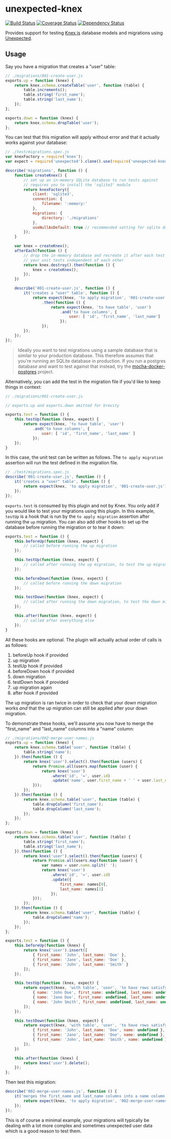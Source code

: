 # unexpected-knex

[![Build Status](https://travis-ci.org/unexpectedjs/unexpected-knex.svg?branch=master)](https://travis-ci.org/unexpectedjs/unexpected-knex)
[![Coverage Status](https://coveralls.io/repos/github/unexpectedjs/unexpected-knex/badge.svg?branch=master)](https://coveralls.io/github/unexpectedjs/unexpected-knex?branch=master)
[![Dependency Status](https://david-dm.org/unexpectedjs/unexpected-knex.svg)](https://david-dm.org/unexpectedjs/unexpected-knex)

Provides support for testing [Knex.js](http://knexjs.org/) database models and
migrations using [Unexpected](http://unexpected.js.org/).

## Usage

Say you have a migration that creates a "user" table:
```js
// ./migrations/001-create-user.js
exports.up = function (knex) {
    return knex.schema.createTable('user', function (table) {
        table.increments();
        table.string('first_name');
        table.string('last_name');
    });
};

exports.down = function (knex) {
    return knex.schema.dropTable('user');
};
```

You can test that this migration will apply without error and that it actually
works against your database:
```js
// ./test/migrations.spec.js
var knexFactory = require('knex');
var expect = require('unexpected').clone().use(require('unexpected-knex'));

describe('migrations', function () {
    function createKnex() {
        // set up an in-memory SQLite database to run tests against
        // requires you to install the 'sqlite3' module
        return knexFactory({
            client: 'sqlite3',
            connection: {
                filename: ':memory:'
            },
            migrations: {
                directory: './migrations'
            },
            useNullAsDefault: true // recommended setting for sqlite databases
        });
    }

    var knex = createKnex();
    afterEach(function () {
        // drop the in-memory database and recreate it after each test to keep
        // your unit tests independent of each other
        return knex.destroy().then(function () {
            knex = createKnex();
        });
    })

    describe('001-create-user.js', function () {
        it('creates a "user" table', function () {
            return expect(knex, 'to apply migration', '001-create-user.js')
                .then(function () {
                    return expect(knex, 'to have table', 'user')
                        .and('to have columns', {
                            user: [ 'id', 'first_name', 'last_name']
                        });
                });
        });
    });
});
```

> Ideally you want to test migrations using a sample database that is similar to
your production database. This therefore assumes that you're running an SQLite
database in production. If you run a postgres database and want to test
against that instead, try the
[mocha-docker-postgres](https://github.com/One-com/node-mocha-docker-postgres)
project.

Alternatively, you can add the test in the migration file if you'd like to keep
things in context:

```js
// ./migrations/001-create-user.js

// exports.up and exports.down omitted for brevity

exports.test = function () {
    this.testUp(function (knex, expect) {
        return expect(knex, 'to have table', 'user')
            .and('to have columns', {
                user: [ 'id', 'first_name', 'last_name' ]
            });
    });
}
```

In this case, the unit test can be written as follows. The `to apply migration`
assertion will run the test defined in the migration file.

```js
// ./test/migrations.spec.js
describe('001-create-user.js', function () {
    it('creates a "user" table', function () {
        return expect(knex, 'to apply migration', '001-create-user.js');
    });
});
```

`exports.test` is consumed by this plugin and not by Knex. You only add if you
would like to test your migrations using this plugin. In this example, `testUp`
is a hook that is run by the `to apply migration` assertion after running the
`up` migration. You can also add other hooks to set up the database before
running the migration or to tear it down:

```js
exports.test = function () {
    this.beforeUp(function (knex, expect) {
        // called before running the up migration
    });

    this.testUp(function (knex, expect) {
        // called after running the up migration, to test the up migration
    });

    this.beforeDown(function (knex, expect) {
        // called before running the down migration
    });

    this.testDown(function (knex, expect) {
        // called after running the down migration, to test the down migration
    });

    this.after(function (knex, expect) {
        // called after everything else
    });
}
```

All these hooks are optional. The plugin will actually actual order of calls is
as follows:

1. beforeUp hook if provided
2. up migration
3. testUp hook if provided
4. beforeDown hook if provided
5. down migration
6. testDown hook if provided
7. up migration again
8. after hook if provided

The up migration is ran twice in order to check that your down migration works
*and* that the up migration can still be applied after your down migration.

To demonstrate these hooks, we'll assume you now have to merge the "first_name"
and "last_name" columns into a "name" column:

```js
// ./migrations/002-merge-user-names.js
exports.up = function (knex) {
    return knex.schema.table('user', function (table) {
        table.string('name');
    }).then(function () {
        return knex('user').select().then(function (users) {
            return Promise.all(users.map(function (user) {
                return knex('user')
                    .where('id', '=', user.id)
                    .update('name', user.first_name + ' ' + user.last_name);
            }));
        });
    }).then(function () {
        return knex.schema.table('user', function (table) {
            table.dropColumn('first_name');
            table.dropColumn('last_name');
        });
    });
};

exports.down = function (knex) {
    return knex.schema.table('user', function (table) {
        table.string('first_name');
        table.string('last_name');
    }).then(function () {
        return knex('user').select().then(function (users) {
            return Promise.all(users.map(function (user) {
                var names = user.name.split(' ');
                return knex('user')
                    .where('id', '=', user.id)
                    .update({
                        first_name: names[0],
                        last_name: names[1]
                    });
            }));
        });
    }).then(function () {
        return knex.schema.table('user', function (table) {
            table.dropColumn('name');
        });
    });
};

exports.test = function () {
    this.beforeUp(function (knex) {
        return knex('user').insert([
            { first_name: 'John', last_name: 'Doe' },
            { first_name: 'Jane', last_name: 'Doe' },
            { first_name: 'John', last_name: 'Smith' }
        ]);
    });

    this.testUp(function (knex, expect) {
        return expect(knex, 'with table', 'user', 'to have rows satisfying', [
            { name: 'John Doe', first_name: undefined, last_name: undefined },
            { name: 'Jane Doe', first_name: undefined, last_name: undefined },
            { name: 'John Smith', first_name: undefined, last_name: undefined }
        ]);
    });

    this.testDown(function (knex, expect) {
        return expect(knex, 'with table', 'user', 'to have rows satisfying', [
            { first_name: 'John', last_name: 'Doe', name: undefined },
            { first_name: 'Jane', last_name: 'Doe', name: undefined },
            { first_name: 'John', last_name: 'Smith', name: undefined }
        ]);
    })

    this.after(function (knex) {
        return knex('user').delete();
    });
};
```

Then test this migration:

```js
describe('002-merge-user-names.js', function () {
    it('merges the first_name and last_name columns into a name column', function () {
        return expect(knex, 'to apply migration', '002-merge-user-names.js');
    });
});
```

This is of course a minimal example, your migrations will typically be dealing
with a lot more complex and sometimes unexpected user data which is a good reason
to test them.
